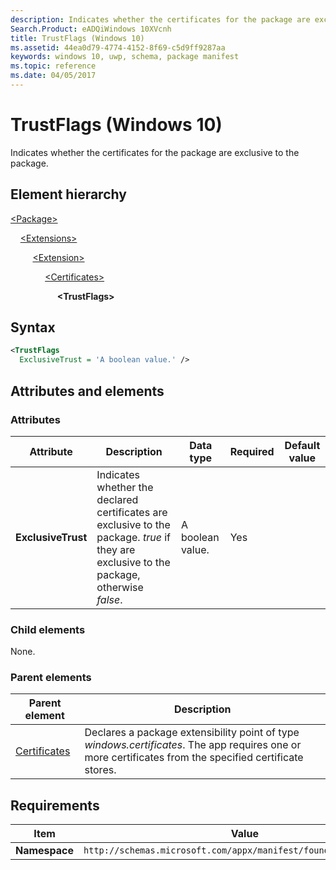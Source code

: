 ```yaml
---
description: Indicates whether the certificates for the package are exclusive to the package (Windows 10).
Search.Product: eADQiWindows 10XVcnh
title: TrustFlags (Windows 10)
ms.assetid: 44ea0d79-4774-4152-8f69-c5d9ff9287aa
keywords: windows 10, uwp, schema, package manifest
ms.topic: reference
ms.date: 04/05/2017
---
```


# TrustFlags (Windows 10)

Indicates whether the certificates for the package are exclusive to the package.

## Element hierarchy

[\<Package\>](element-package.md)

&nbsp;&nbsp;&nbsp;&nbsp;[\<Extensions\>](element-extensions.md)

&nbsp;&nbsp;&nbsp;&nbsp; &nbsp;&nbsp;&nbsp;&nbsp;[\<Extension\>](element-extension.md)

&nbsp;&nbsp;&nbsp;&nbsp; &nbsp;&nbsp;&nbsp;&nbsp; &nbsp;&nbsp;&nbsp;&nbsp;[\<Certificates\>](element-certificates.md)

&nbsp;&nbsp;&nbsp;&nbsp; &nbsp;&nbsp;&nbsp;&nbsp; &nbsp;&nbsp;&nbsp;&nbsp; &nbsp;&nbsp;&nbsp;&nbsp;**\<TrustFlags\>**

## Syntax

```xml
<TrustFlags
  ExclusiveTrust = 'A boolean value.' />
```

## Attributes and elements

### Attributes

| Attribute | Description | Data type | Required | Default value |
|-|-|-|-|-|
| **ExclusiveTrust** | Indicates whether the declared certificates are exclusive to the package. *true* if they are exclusive to the package, otherwise *false*. | A boolean value. | Yes |  |

### Child elements

None.

### Parent elements

| Parent element | Description |
|-|-|
| [Certificates](element-certificates.md) | Declares a package extensibility point of type *windows.certificates*. The app requires one or more certificates from the specified certificate stores. |

## Requirements

| Item | Value |
|--|--|
| **Namespace** | `http://schemas.microsoft.com/appx/manifest/foundation/windows10` |
